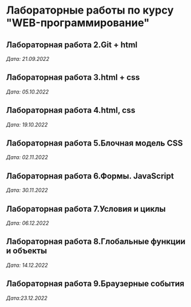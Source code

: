 # Лабораторные работы по курсу "WEB-программирование"

## Лабораторная работа 2.Git + html

*Дата: 21.09.2022*

## Лабораторная работа 3.html + css

*Дата: 05.10.2022*

## Лабораторная работа 4.html, css

*Дата: 19.10.2022*

## Лабораторная работа 5.Блочная модель CSS

*Дата: 02.11.2022*

## Лабораторная работа 6.Формы. JavaScript

*Дата: 30.11.2022*

## Лабораторная работа 7.Условия и циклы

*Дата: 06.12.2022*

## Лабораторная работа 8.Глобальные функции и объекты 

*Дата: 14.12.2022*

## Лабораторная работа 9.Браузерные события

*Дата:23.12.2022*